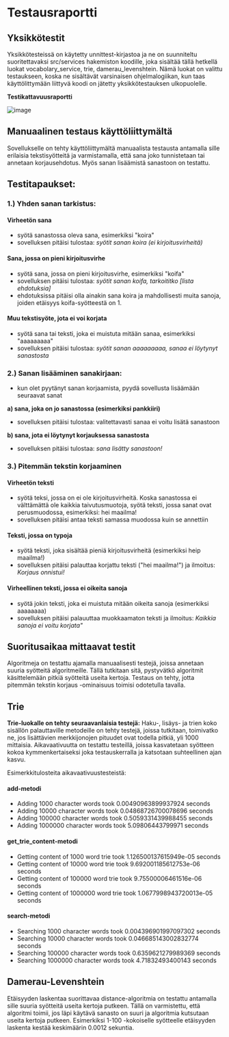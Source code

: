 # Testausraportti

## Yksikkötestit

Yksikkötesteissä on käytetty unnittest-kirjastoa ja ne on suunniteltu suoritettavaksi src/services hakemiston koodille, joka sisältää tällä hetkellä luokat vocabolary_service, trie, damerau_levenshtein. Nämä luokat on valittu testaukseen, koska ne sisältävät varsinaisen ohjelmalogiikan, kun taas käyttölittymään liittyvä koodi on jätetty yksikkötestauksen ulkopuolelle.

**Testikattavuusraportti**

![image](https://github.com/brotholi/tiralabra/assets/91954165/400f6665-97d0-45ef-9097-10d5cee1a175)


## Manuaalinen testaus käyttöliittymältä

Sovellukselle on tehty käyttöliittymältä manuaalista testausta antamalla sille erilaisia tekstisyötteitä ja varmistamalla, että sana joko tunnistetaan tai annetaan korjausehdotus. Myös sanan lisäämistä sanastoon on testattu.

## Testitapaukset:
 ### 1.) Yhden sanan tarkistus:
   #### Virheetön sana
   - syötä sanastossa oleva sana, esimerkiksi "koira"
   - sovelluksen pitäisi tulostaa: *syötit sanan koira (ei kirjoitusvirheitä)*
   
   #### Sana, jossa on pieni kirjoitusvirhe
   - syötä sana, jossa on pieni kirjoitusvirhe, esimerkiksi "koifa"
   - sovelluksen pitäisi tulostaa: *syötit sanan koifa, tarkoititko [lista ehdotuksia]*
   - ehdotuksissa pitäisi olla ainakin sana koira ja mahdollisesti muita sanoja, joiden etäisyys koifa-syötteestä on 1.
   
   #### Muu tekstisyöte, jota ei voi korjata
   - syötä sana tai teksti, joka ei muistuta mitään sanaa, esimerkiksi "aaaaaaaaa"
   - sovelluksen pitäisi tulostaa: *syötit sanan aaaaaaaaa, sanaa ei löytynyt sanastosta*

 
### 2.) Sanan lisääminen sanakirjaan:
   - kun olet pyytänyt sanan korjaamista, pyydä sovellusta lisäämään seuraavat sanat

**a) sana, joka on jo sanastossa (esimerkiksi pankkiiri)**

   - sovelluksen pitäisi tulostaa: valitettavasti sanaa ei voitu lisätä sanastoon

**b) sana, jota ei löytynyt korjauksessa sanastosta**

   - sovelluksen pitäisi tulostaa: *sana lisätty sanastoon!*


### 3.) Pitemmän tekstin korjaaminen
   #### Virheetön teksti 
   - syötä teksi, jossa on ei ole kirjoitusvirheitä. Koska sanastossa ei välttämättä ole kaikkia taivutusmuotoja, syötä teksti, jossa sanat ovat perusmuodossa, esimerkiksi: hei maailma!
   - sovelluksen pitäisi antaa teksti samassa muodossa kuin se annettiin
   #### Teksti, jossa on typoja
   - syötä teksti, joka sisältää pieniä kirjoitusvirheitä (esimerkiksi heip maailma!)
   - sovelluksen pitäisi palauttaa korjattu teksti ("hei maailma!") ja ilmoitus: *Korjaus onnistui!*
   #### Virheellinen teksti, jossa ei oikeita sanoja
   - syötä jokin teksti, joka ei muistuta mitään oikeita sanoja (esimerkiksi aaaaaaaa)
   - sovelluksen pitäisi palauuttaa muokkaamaton teksti ja ilmoitus: *Kaikkia sanoja ei voitu korjata"*


## Suoritusaikaa mittaavat testit

Algoritmeja on testattu ajamalla manuaalisesti testejä, joissa annetaan suuria syötteitä algoritmeille. Tällä tutkitaan sitä, pystyvätkö algoritmit käsittelemään pitkiä syötteitä useita kertoja. Testaus on tehty, jotta pitemmän tekstin korjaus -ominaisuus toimisi odotetulla tavalla.

## Trie
**Trie-luokalle on tehty seuraavanlaisia testejä:**
Haku-, lisäys- ja trien koko sisällön palauttaville metodeille on tehty testejä, joissa tutkitaan, toimivatko ne, jos lisättävien merkkijonojen pituudet ovat todella pitkiä, yli 1000 mittaisia. Aikavaativuutta on testattu testeillä, joissa kasvatetaan syötteen kokoa kymmenkertaiseksi joka testauskerralla ja katsotaan suhteellinen ajan kasvu. 

Esimerkkitulosteita aikavaativuustesteistä:

#### add-metodi
- Adding 1000 character words took 0.00490963899937924 seconds
- Adding 10000 character words took 0.04868726700078696 seconds
- Adding 100000 character words took 0.5059331439988455 seconds
- Adding 1000000 character words took 5.09806443799971 seconds

#### get_trie_content-metodi

- Getting content of 1000 word trie took 1.126500137615949e-05 seconds
- Getting content of 10000 word trie took 9.692001185612753e-06 seconds
- Getting content of 100000 word trie took 9.75500006461516e-06 seconds
- Getting content of 1000000 word trie took 1.0677998943720013e-05 seconds


#### search-metodi
- Searching 1000 character words took 0.004396901997097302 seconds
- Searching 10000 character words took 0.046685143002832774 seconds
- Searching 100000 character words took 0.6359621279989369 seconds
- Searching 1000000 character words took 4.71832493400143 seconds

## Damerau-Levenshtein
Etäisyyden laskentaa suorittavaa distance-algoritmia on testattu antamalla sille suuria syötteitä useita kertoja putkeen. Tällä on varmistettu, että algoritmi toimii, jos läpi käytävä sanasto on suuri ja algoritmia kutsutaan useita kertoja putkeen. Esimerkiksi 1-100 -kokoiselle syötteelle etäisyyden laskenta kestää keskimäärin 0.0012 sekuntia. 

